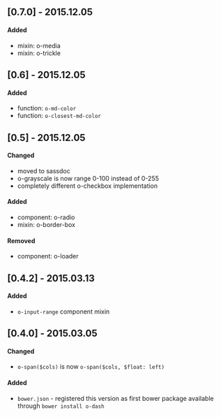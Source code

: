 ## [0.7.0] - 2015.12.05

#### Added

+ mixin: o-media
+ mixin: o-trickle

## [0.6] - 2015.12.05

#### Added

+ function: `o-md-color`
+ function: `o-closest-md-color`

## [0.5] - 2015.12.05

#### Changed

+ moved to sassdoc
+ o-grayscale is now range 0-100 instead of 0-255
+ completely different o-checkbox implementation

#### Added

+ component: o-radio
+ mixin: o-border-box

#### Removed

+ component: o-loader

## [0.4.2] - 2015.03.13

#### Added

+ `o-input-range` component mixin

## [0.4.0] - 2015.03.05

#### Changed

+ `o-span($cols)` is now `o-span($cols, $float: left)`

#### Added

+ `bower.json` - registered this version as first bower package
  available through `bower install o-dash`
